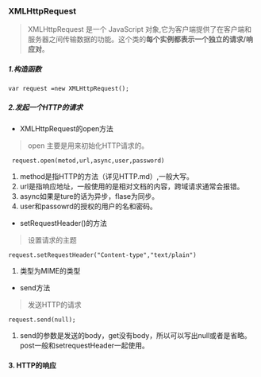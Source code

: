 ### XMLHttpRequest  
> XMLHttpRequest 是一个 JavaScript 对象,它为客户端提供了在客户端和服务器之间传输数据的功能。这个类的**每个实例都表示一个独立的请求/响应对**。
 ##### 1.构造函数
 ```
 var request =new XMLHttpRequest();
 ```
 ##### 2.发起一个HTTP的请求  
 * XMLHttpRequest的open方法
 > open 主要是用来初始化HTTP请求的。
 ```
  request.open(metod,url,async,user,password)
  ```
 1. method是指HTTP的方法（详见HTTP.md）,一般大写。
 2. url是指响应地址，一般使用的是相对文档的内容，跨域请求通常会报错。  
 3. async如果是ture的话为异步，flase为同步。  
 4. user和passowrd的授权的用户的名和密码。  
* setRequestHeader()的方法  
 > 设置请求的主题
 ```
 request.setRequestHeader("Content-type","text/plain")
 ```
 1. 类型为MIME的类型
 * send方法
 > 发送HTTP的请求
 ```
 request.send(null);
 ```
 1. send的参数是发送的body，get没有body，所以可以写出null或者是省略。post一般和setrequestHeader一起使用。    
 #### 3. HTTP的响应
 
 
